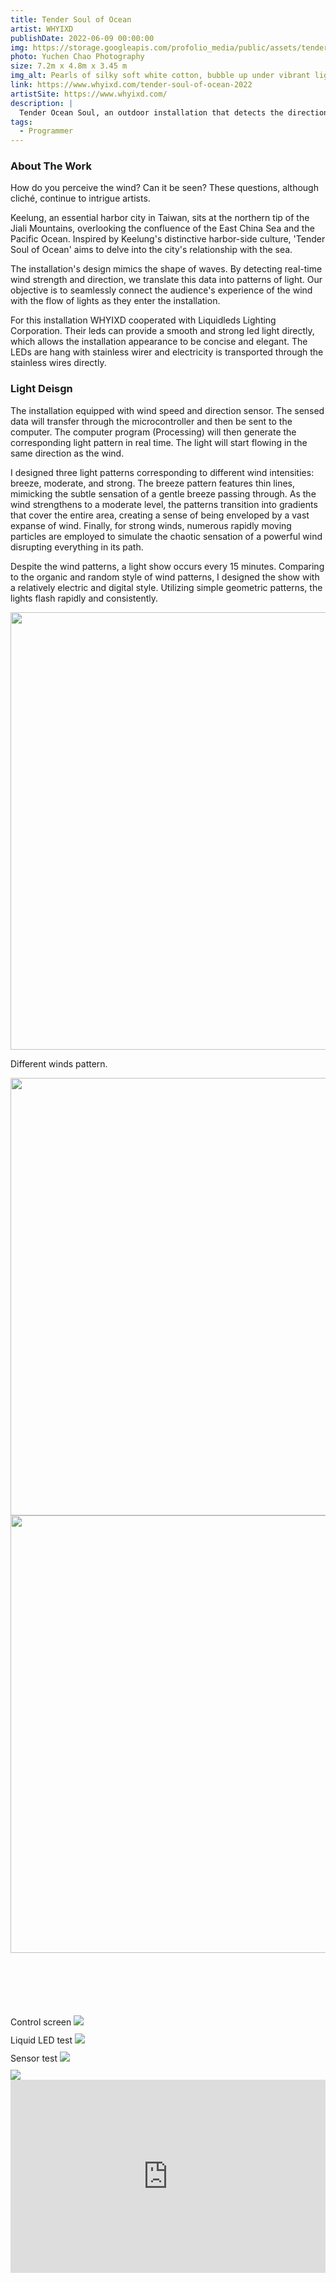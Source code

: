 ```yaml
---
title: Tender Soul of Ocean
artist: WHYIXD
publishDate: 2022-06-09 00:00:00
img: https://storage.googleapis.com/profolio_media/public/assets/tender/ocean.jpg
photo: Yuchen Chao Photography
size: 7.2m x 4.8m x 3.45 m
img_alt: Pearls of silky soft white cotton, bubble up under vibrant lighting
link: https://www.whyixd.com/tender-soul-of-ocean-2022
artistSite: https://www.whyixd.com/
description: |
  Tender Ocean Soul, an outdoor installation that detects the direction and strength of the wind, converting it into real-time light patterns. It utilizes a new type of liquid LED to provide evenly distributed light. A light show occurs every 15 minutes.
tags:
  - Programmer
---
```


<style>
  .gallery{
  display:grid;
  gap:10px;
  grid-template-columns:repeat(auto-fit,minmax(260px,1fr));
  grid-auto-flow: dense;

}
    .embed-container {
      --video--width: 1084;
      --video--height: 666;

      position: relative;
      padding-bottom: calc(var(--video--height) / var(--video--width) * 100%); /* 41.66666667% */
      overflow: hidden;
      max-width: 100%;
      background: black;
    }

    .embed-container iframe,
    .embed-container object,
    .embed-container embed {
      position: absolute;
      top: 0;
      left: 0;
      width: 100%;
      height: 100%;
    }

</style>

### About The Work

How do you perceive the wind? Can it be seen? These questions, although cliché, continue to intrigue artists.

Keelung, an essential harbor city in Taiwan, sits at the northern tip of the Jiali Mountains, overlooking the confluence of the East China Sea and the Pacific Ocean. Inspired by Keelung's distinctive harbor-side culture, 'Tender Soul of Ocean' aims to delve into the city's relationship with the sea.

The installation's design mimics the shape of waves. By detecting real-time wind strength and direction, we translate this data into patterns of light. Our objective is to seamlessly connect the audience's experience of the wind with the flow of lights as they enter the installation.

For this installation WHYIXD cooperated with Liquidleds Lighting Corporation. Their leds can provide a smooth and strong led light directly, which allows the installation appearance to be concise and elegant. The LEDs are hang with stainless wirer and electricity is transported through the stainless wires directly.

### Light Deisgn

The installation equipped with wind speed and direction sensor. The sensed data will transfer through the microcontroller and then be sent to the computer. The computer program (Processing) will then generate the corresponding light pattern in real time. The light will start flowing in the same direction as the wind.

I designed three light patterns corresponding to different wind intensities: breeze, moderate, and strong. The breeze pattern features thin lines, mimicking the subtle sensation of a gentle breeze passing through. As the wind strengthens to a moderate level, the patterns transition into gradients that cover the entire area, creating a sense of being enveloped by a vast expanse of wind. Finally, for strong winds, numerous rapidly moving particles are employed to simulate the chaotic sensation of a powerful wind disrupting everything in its path.

Despite the wind patterns, a light show occurs every 15 minutes. Comparing to the organic and random style of wind patterns, I designed the show with a relatively electric and digital style. Utilizing simple geometric patterns, the lights flash rapidly and consistently.

<div class="array">
  <div class="arrayItem"  >
    <img src="https://storage.googleapis.com/profolio_media/public/assets/tender/wind1.jpg" style="width:700px;"/>
    <p>Different winds pattern.</p>
  </div>
    <div class="arrayItem" >
    <img src="https://storage.googleapis.com/profolio_media/public/assets/tender/wind2.jpg" style="width:700px;"/>
  </div>
    <div class="arrayItem" >
    <img src="https://storage.googleapis.com/profolio_media/public/assets/tender/wind3.jpg" style="width:700px;"/>
  </div>

</div>
<div class="gallery" style="    margin-top:100px;">

<div class="width withTitle">
<span class="imgTitle">Control screen</span>
<img style=""src="https://storage.googleapis.com/profolio_media/public/assets/tender/control.jpg">

</div>

<div class="height withTitle" >
<span class="imgTitle">Liquid LED test</span>
<img src="https://storage.googleapis.com/profolio_media/public/assets/tender/light.jpg">

</div>
<div class="height  withTitle">
<span class="imgTitle">Sensor test</span>
  <img src="https://storage.googleapis.com/profolio_media/public/assets/tender/sensor.gif">

  </div>

  <div class="width">
<img src="https://storage.googleapis.com/profolio_media/public/assets/tender/ocean1.jpg">
</div>

</div>
<div class='embed-container'>
<iframe src="https://player.vimeo.com/video/726610150?h=3646606fd&autoplay=1&muted=1"  frameborder="0"  allow="autoplay; fullscreen; picture-in-picture" allowfullscreen></iframe>
</div>
